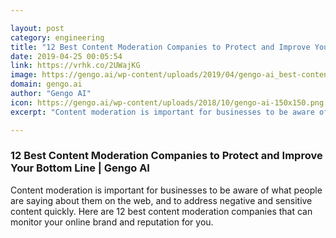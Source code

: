 ```yaml
---

layout: post
category: engineering
title: "12 Best Content Moderation Companies to Protect and Improve Your Bottom Line"
date: 2019-04-25 00:05:54
link: https://vrhk.co/2UWajKG
image: https://gengo.ai/wp-content/uploads/2019/04/gengo-ai_best-content-moderation-companies.jpg
domain: gengo.ai
author: "Gengo AI"
icon: https://gengo.ai/wp-content/uploads/2018/10/gengo-ai-150x150.png
excerpt: "Content moderation is important for businesses to be aware of what people are saying about them on the web, and to address negative and sensitive content quickly. Here are 12 best content moderation companies that can monitor your online brand and reputation for you."

---
```


### 12 Best Content Moderation Companies to Protect and Improve Your Bottom Line | Gengo AI

Content moderation is important for businesses to be aware of what people are saying about them on the web, and to address negative and sensitive content quickly. Here are 12 best content moderation companies that can monitor your online brand and reputation for you.